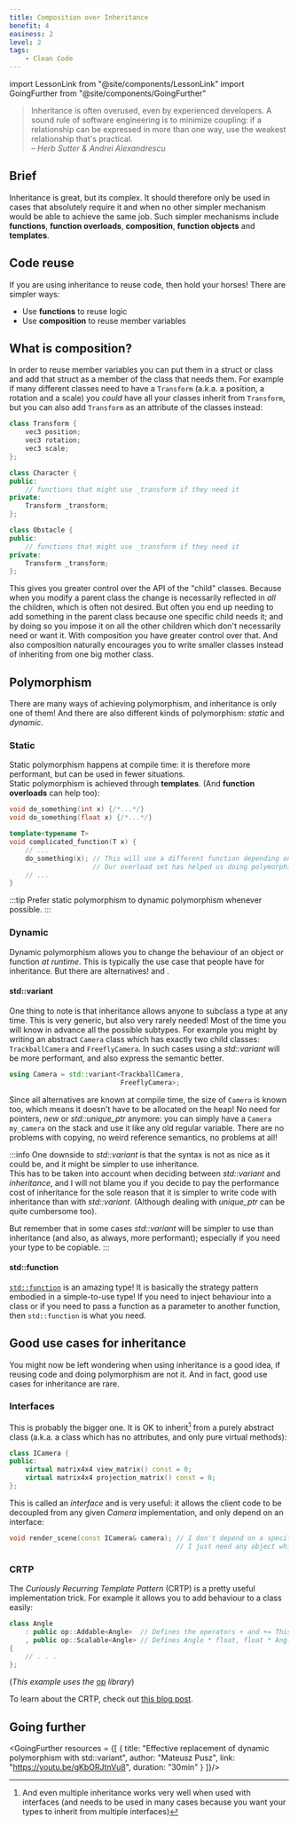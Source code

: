 ```yaml
---
title: Composition over Inheritance
benefit: 4
easiness: 2
level: 2
tags:
    - Clean Code
---
```

import LessonLink from "@site/components/LessonLink"
import GoingFurther from "@site/components/GoingFurther"

> Inheritance is often overused, even by experienced developers. A sound rule of software engineering is to minimize coupling: if a relationship can be expressed in more than one way, use the weakest relationship that's practical.<br/>
– *Herb Sutter & Andrei Alexandrescu*

## Brief

Inheritance is great, but its complex. It should therefore only be used in cases that absolutely require it and when no other simpler mechanism would be able to achieve the same job. Such simpler mechanisms include **functions**, **function overloads**, **composition**, **function objects** and **templates**.

## Code reuse

If you are using inheritance to reuse code, then hold your horses! There are simpler ways:
- Use **functions** to reuse logic
- Use **composition** to reuse member variables

## What is composition?

In order to reuse member variables you can put them in a struct or class and add that struct as a member of the class that needs them. For example if many different classes need to have a `Transform` (a.k.a. a position, a rotation and a scale) you *could* have all your classes inherit from `Transform`, but you can also add `Transform` as an attribute of the classes instead:

```cpp
class Transform {
    vec3 position;
    vec3 rotation;
    vec3 scale;
};

class Character {
public:
    // functions that might use _transform if they need it
private:
    Transform _transform;
};

class Obstacle {
public:
    // functions that might use _transform if they need it
private:
    Transform _transform;
};
```

This gives you greater control over the API of the "child" classes. Because when you modify a parent class the change is necessarily reflected in *all* the children, which is often not desired. But often you end up needing to add something in the parent class because one specific child needs it; and by doing so you impose it on all the other children which don't necessarily need or want it. With composition you have greater control over that. And also composition naturally encourages you to write smaller classes instead of inheriting from one big mother class.

## Polymorphism

There are many ways of achieving polymorphism, and inheritance is only one of them! And there are also different kinds of polymorphism: *static* and *dynamic*.

### Static

Static polymorphism happens at compile time: it is therefore more performant, but can be used in fewer situations.<br/>
Static polymorphism is achieved through **templates**. (And **function overloads** can help too):

```cpp
void do_something(int x) {/*...*/}
void do_something(float x) {/*...*/}

template<typename T>
void complicated_function(T x) {
    // ...
    do_something(x); // This will use a different function depending on whether x is an int or a float
                     // Our overload set has helped us doing polymorphism even though the `do_something` functions are simple and don't involve templates!
    // ...
}
```

:::tip
Prefer static polymorphism to dynamic polymorphism whenever possible.
:::

### Dynamic

Dynamic polymorphism allows you to change the behaviour of an object or function *at runtime*. This is typically the use case that people have for inheritance. But there are alternatives! <LessonLink slug="variant"/> and <LessonLink slug="std-function"/>.

#### std::variant

One thing to note is that inheritance allows anyone to subclass a type at any time. This is very generic, but also very rarely needed! Most of the time you will know in advance all the possible subtypes. For example you might by writing an abstract `Camera` class which has exactly two child classes: `TrackballCamera` and `FreeflyCamera`. In such cases using a *std::variant* will be more performant, and also express the semantic better.

```cpp
using Camera = std::variant<TrackballCamera,
                            FreeflyCamera>;
```

Since all alternatives are known at compile time, the size of `Camera` is known too, which means it doesn't have to be allocated on the heap! No need for pointers, *new* or *std::unique_ptr* anymore: you can simply have a `Camera my_camera` on the stack and use it like any old regular variable. There are no problems with copying, no weird reference semantics, no problems at all!

:::info
One downside to *std::variant* is that the syntax is not as nice as it could be, and it might be simpler to use inheritance.<br/>
This has to be taken into account when deciding between *std::variant* and *inheritance*, and I will not blame you if you decide to pay the performance cost of inheritance for the sole reason that it is simpler to write code with inheritance than with *std::variant*. (Although dealing with *unique_ptr* can be quite cumbersome too).

But remember that in some cases *std::variant* will be simpler to use than inheritance (and also, as always, more performant); especially if you need your type to be copiable.
:::

#### std::function

[`std::function`](/lessons/std-function) is an amazing type! It is basically the strategy pattern embodied in a simple-to-use type! If you need to inject behaviour into a class or if you need to pass a function as a parameter to another function, then `std::function` is what you need.

## Good use cases for inheritance

You might now be left wondering when using inheritance is a good idea, if reusing code and doing polymorphism are not it. And in fact, good use cases for inheritance are rare.

### Interfaces

This is probably the bigger one. It is OK to inherit[^1] from a purely abstract class (a.k.a. a class which has no attributes, and only pure virtual methods):

[^1]: And even multiple inheritance works very well when used with interfaces (and needs to be used in many cases because you want your types to inherit from multiple interfaces)

```cpp
class ICamera {
public:
    virtual matrix4x4 view_matrix() const = 0;
    virtual matrix4x4 projection_matrix() const = 0;
};
```

This is called an *interface* and is very useful: it allows the client code to be decoupled from any given *Camera* implementation, and only depend on an interface:

```cpp
void render_scene(const ICamera& camera); // I don't depend on a specific camera implementation
                                          // I just need any object which has a `view_matrix()` and a `projection_matrix()` method
```

### CRTP

The *Curiously Recurring Template Pattern* (CRTP) is a pretty useful implementation trick. For example it allows you to add behaviour to a class easily:

```cpp
class Angle
    : public op::Addable<Angle>  // Defines the operators + and += This is much simpler than implementing them yourself, and less error-prone
    , public op::Scalable<Angle> // Defines Angle * float, float * Angle, and Angle *= float
{
    // . . .
};
```
(*This example uses the* [op](https://github.com/CoolLibs/op) *library*)

To learn about the CRTP, check out [this blog post](https://www.fluentcpp.com/2017/05/12/curiously-recurring-template-pattern/).

## Going further

<GoingFurther resources = {[
    {
        title: "Effective replacement of dynamic polymorphism with std::variant",
        author: "Mateusz Pusz",
        link: "https://youtu.be/gKbORJtnVu8",
        duration: "30min"
    }
]}/>